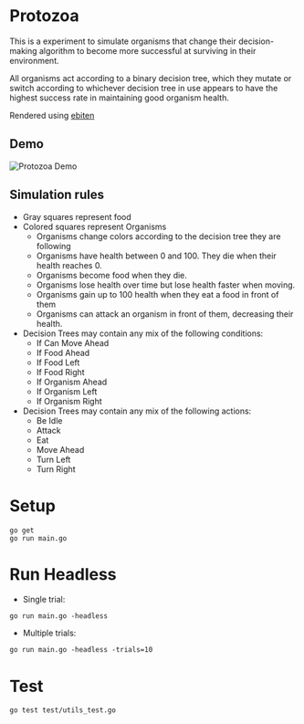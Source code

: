 # Protozoa
This is a experiment to simulate organisms that change their decision-making algorithm to become more successful at surviving in their environment. 

All organisms act according to a binary decision tree, which they mutate or switch according to whichever decision tree in use appears to have the highest success rate in maintaining good organism health.

Rendered using [ebiten](https://github.com/hajimehoshi/ebiten)

## Demo
![Protozoa Demo](https://s3-us-west-2.amazonaws.com/andrewsrandom/Github+Media/protozoa_2.gif)


## Simulation rules

- Gray squares represent food
- Colored squares represent Organisms
  - Organisms change colors according to the decision tree they are following
  - Organisms have health between 0 and 100. They die when their health reaches 0.
  - Organisms become food when they die.
  - Organisms lose health over time but lose health faster when moving.
  - Organisms gain up to 100 health when they eat a food in front of them
  - Organisms can attack an organism in front of them, decreasing their health.
- Decision Trees may contain any mix of the following conditions:
    - If Can Move Ahead
    - If Food Ahead
    - If Food Left
    - If Food Right
    - If Organism Ahead
    - If Organism Left
    - If Organism Right
- Decision Trees may contain any mix of the following actions:
    - Be Idle
    - Attack
    - Eat
    - Move Ahead
    - Turn Left
    - Turn Right

# Setup
```
go get
go run main.go
```

# Run Headless
- Single trial:
```
go run main.go -headless
```
- Multiple trials:
```
go run main.go -headless -trials=10
```

# Test
```
go test test/utils_test.go
```
